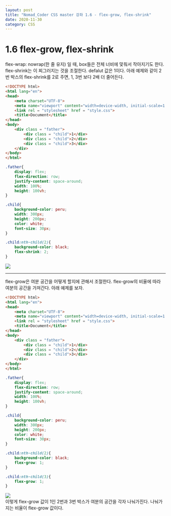 ```yaml
---
layout: post
title: "Nomad_Coder CSS master 강좌 1.6 - flex-grow, flex-shrink"
date: 2020-11-30
category: CSS
---
```

# 1.6 flex-grow, flex-shrink
flex-wrap: nowrap(한 줄 유지) 일 때, box들은 전체 너비에 맟춰서 작아지기도 한다. flex-shrink는 이 찌그러지는 것을 조절한다. defalut 값은 1이다. 아래 예제와 같이 2번 박스의 flex-shrink를 2로 주면, 1, 3번 보다 2배 더 줄어든다.   
```html
<!DOCTYPE html>
<html lang="en">
<head>
    <meta charset="UTF-8">
    <meta name="viewport" content="width=device-width, initial-scale=1.0">
    <link rel = "stylesheet" href = "style.css">
    <title>Document</title>
</head>
<body>
    <div class = "father">
        <div class = "child">1</div>
        <div class = "child">2</div>
        <div class = "child">3</div>
    </div>
</body>
</html>
```

```css
.father{
    display: flex;
    flex-direction: row;
    justify-content: space-around;
    width: 100%;
    height: 100vh;
}

.child{
    background-color: peru;
    width: 300px;
    height: 200px;
    color: white;
    font-size: 30px;
}

.child:nth-child(2){
    background-color: black;
    flex-shrink: 2;
}
```
<img src = "예제/1.6/1.PNG"></img>      
___
flex-grow은 여분 공간을 어떻게 할지에 관해서 조절한다. flex-grow의 비율에 따라 여분의 공간을 가져간다. 아래 예제를 보자.    
```html
<!DOCTYPE html>
<html lang="en">
<head>
    <meta charset="UTF-8">
    <meta name="viewport" content="width=device-width, initial-scale=1.0">
    <link rel = "stylesheet" href = "style.css">
    <title>Document</title>
</head>
<body>
    <div class = "father">
        <div class = "child">1</div>
        <div class = "child">2</div>
        <div class = "child">3</div>
    </div>
</body>
</html>
```

```css
.father{
    display: flex;
    flex-direction: row;
    justify-content: space-around;
    width: 100%;
    height: 100vh;
}

.child{
    background-color: peru;
    width: 300px;
    height: 200px;
    color: white;
    font-size: 30px;
}

.child:nth-child(2){
    background-color: black;
    flex-grow: 1;
}

.child:nth-child(3){
    flex-grow: 1;
}
```
<img src = "예제/1.6/2.PNG"></img>      
이렇게 flex-grow 값이 1인 2번과 3번 박스가 여분의 공간을 각자 나눠가진다. 나눠가지는 비율이 flex-grow 값이다.
